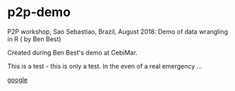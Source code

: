 # p2p-demo
P2P workshop, Sao Sebastiao, Brazil, August 2018: Demo of data wrangling in R ( by Ben Best)

Created during Ben Best's demo at CebiMar. 

This is a test - this is only a test. In the even of a real emergency ... 

[google](http://www.google.com)
